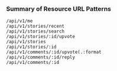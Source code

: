 ### Summary of Resource URL Patterns

    /api/v1/me
    /api/v1/stories/recent
    /api/v1/stories/search
    /api/v1/stories/:id/upvote
    /api/v1/stories
    /api/v1/stories/:id
    /api/v1/comments/:id/upvote(.:format
    /api/v1/comments/:id/reply
    /api/v1/comments/:id
